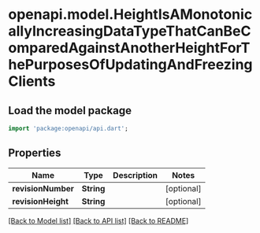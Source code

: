# openapi.model.HeightIsAMonotonicallyIncreasingDataTypeThatCanBeComparedAgainstAnotherHeightForThePurposesOfUpdatingAndFreezingClients

## Load the model package
```dart
import 'package:openapi/api.dart';
```

## Properties
Name | Type | Description | Notes
------------ | ------------- | ------------- | -------------
**revisionNumber** | **String** |  | [optional] 
**revisionHeight** | **String** |  | [optional] 

[[Back to Model list]](../README.md#documentation-for-models) [[Back to API list]](../README.md#documentation-for-api-endpoints) [[Back to README]](../README.md)


